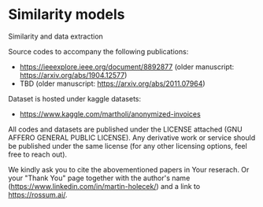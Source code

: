 # Similarity models
Similarity and data extraction

Source codes to accompany the following publications:
- https://ieeexplore.ieee.org/document/8892877 (older manuscript: https://arxiv.org/abs/1904.12577)
- TBD (older manuscript: https://arxiv.org/abs/2011.07964) 

Dataset is hosted under kaggle datasets:
- https://www.kaggle.com/martholi/anonymized-invoices

All codes and datasets are published under the LICENSE attached (GNU AFFERO GENERAL PUBLIC LICENSE).
Any derivative work or service should be published under the same license (for any other licensing options, feel free to reach out).

We kindly ask you to cite the abovementioned papers in Your reserach. Or your "Thank You" page 
together with the author's name (https://www.linkedin.com/in/martin-holecek/) and a link to https://rossum.ai/.

